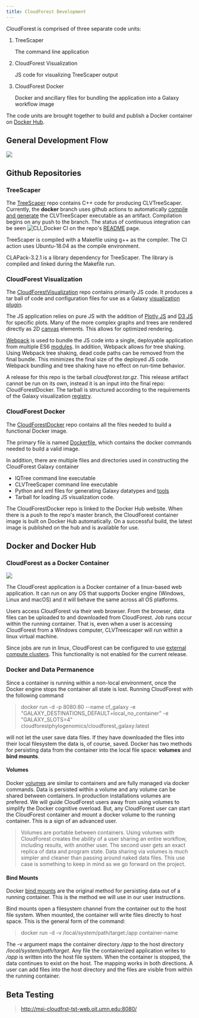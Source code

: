 ```yaml
---
title: CloudForest Development
---
```


CloudForest is comprised of three separate code units:

1. TreeScaper

    The command line application
    
2. CloudForest Visualization

    JS code for visualizing TreeScaper output

3. CloudForest Docker

    Docker and ancillary files for bundling the application into a Galaxy workflow image

The code units are brought together to build and publish a Docker container on [Docker Hub](https://hub.docker.com/repository/docker/cloudforestphylogenomics/cloudforest_galaxy).

## General Development Flow

![](DevFlow3.png)

## Github Repositories

### TreeScaper

The [TreeScaper](https://github.com/TreeScaper/TreeScaper) repo contains C++ code for producing CLVTreeScaper.
Currently, the **docker** branch uses github actions to automatically [compile and generate](https://github.com/TreeScaper/TreeScaper/blob/docker/.github/workflows/docker_compile.yml) the CLVTreeScaper executable as an artifact. Compilation begins on any push to the branch. The status of continuous integration can be seen ![CLI_Docker CI](https://github.com/TreeScaper/TreeScaper/workflows/CLI_Docker%20CI/badge.svg?branch=docker) on the repo's [README](https://github.com/TreeScaper/TreeScaper/tree/docker) page.

TreeScaper is compiled with a Makefile using g++ as the compiler. The CI action uses Ubuntu-18.04 as the compile environment.

CLAPack-3.2.1 is a library dependency for TreeScaper. The library is compiled and linked during the Makefile run.

### CloudForest Visualization

The [CloudForestVisualization](https://github.com/TreeScaper/CloudforestVisualization) repo contains primarily JS code. It produces a tar ball of code and configuration files for use as a Galaxy [visualization plugin](https://galaxyproject.org/develop/visualizations/).

The JS application relies on pure JS with the addition of [Plotly JS](https://plotly.com/javascript/) and [D3 JS](https://d3js.org/) for specific plots. Many of the more complex graphs and trees are rendered directly as 2D [canvas](https://developer.mozilla.org/en-US/docs/Web/API/CanvasRenderingContext2D) elements. This allows for optimized rendering.

[Webpack](https://webpack.js.org/) is used to bundle the JS code into a single, deployable application from multiple ES6 [modules](https://developer.mozilla.org/en-US/docs/Web/JavaScript/Guide/Modules). In addition, Webpack allows for tree shaking. Using Webpack tree shaking, dead code paths can be removed from the final bundle. This minimizes the final size of the deployed JS code. Webpack bundling and tree shaking have no effect on run-time behavior.

A release for this repo is the tarball *cloudforest.tar.gz*. This release artifact cannot be run on its own, instead it is an input into the final repo: CloudForestDocker. The tarball is structured according to the requirements of the Galaxy visualization [registry](https://galaxyproject.org/visualizations-registry/).

### CloudForest Docker

The [CloudForestDocker](https://github.com/TreeScaper/CloudforestDocker.git) repo contains all the files needed to build a functional Docker image.

The primary file is named [Dockerfile](https://docs.docker.com/engine/reference/builder/), which contains the docker commands needed to build a valid image.

In addition, there are multiple files and directories used in constructing the CloudForest Galaxy container

* IQTree command line executable
* CLVTreeScaper command line executable 
* Python and xml files for generating Galaxy datatypes and [tools](https://docs.galaxyproject.org/en/master/dev/schema.html)
* Tarball for loading JS visualization code.

The CloudForestDocker repo is linked to the Docker Hub website. When there is a push to the repo's master branch, the CloudForest container image is built on Docker Hub automatically. On a successful build, the latest image is published on the hub and is available for use.

## Docker and Docker Hub

### CloudForest as a Docker Container

![](DockerOverview.png)

The CloudForest application is a Docker container of a linux-based web application. It can run on any OS that supports Docker engine (Windows, Linux and macOS) and it will behave the same across all OS platforms.

Users access CloudForest via their web browser. From the browser, data files can be uploaded to and downloaded from CloudForest. Job runs occur within the running container. That is, even when a user is accessing CloudForest from a Windows computer, CLVTreescaper will run within a linux virtual machine.

Since jobs are run in linux, CloudForest can be configured to use [external compute clusters](https://github.com/bgruening/docker-galaxy-stable#Running-on-an-external-cluster-(DRM)). This functionality is not enabled for the current release.


### Docker and Data Permanence

Since a container is running within a non-local environment, once the Docker engine stops the container all state is lost. Running CloudForest with the following command

> docker run -d -p 8080:80 --name cf_galaxy -e "GALAXY_DESTINATIONS_DEFAULT=local_no_container" -e "GALAXY_SLOTS=4" cloudforestphylogenomics/cloudforest_galaxy:latest

will not let the user save data files. If they have downloaded the files into their local filesystem the data is, of course, saved. Docker has two methods for persisting data from the container into the local file space: **volumes** and **bind mounts**.

#### Volumes

Docker [volumes](https://docs.docker.com/storage/volumes/) are similar to containers and are fully managed via docker commands. Data is persisted within a volume and any volume can be shared between containers. In production installations volumes are prefered. We will guide CloudForest users away from using volumes to simplify the Docker cognitive overload. But, any CloudForest user can start the CloudForest container and mount a docker volume to the running container. This is a sign of an advanced user.

>Volumes are portable between containers. Using volumes with CloudForest creates the ability of a user sharing an entire workflow, including results, with another user. The second user gets an exact replica of data and program state. Data sharing via volumes is much simpler and cleaner than passing around naked data files. This use case is something to keep in mind as we go forward on the project.

#### Bind Mounts

Docker [bind mounts](https://docs.docker.com/storage/bind-mounts/) are the original method for persisting data out of a running container. This is the method we will use in our user instructions. 

Bind mounts open a filesystem channel from the container out to the host file system. When mounted, the container will write files directly to host space.
This is the general form of the command:

> docker run -d -v /local/system/path/target:/app container-name

The -v argument maps the container directory */app* to the host directory */local/system/path/target*. Any file the containerized application writes to */app* is written into the host file system. When the container is stopped, the data continues to exist on the host. The mapping works in both directions. A user can add files into the host directory and the files are visible from within the running container.


## Beta Testing

> http://msi-cloudfrst-tst-web.oit.umn.edu:8080/